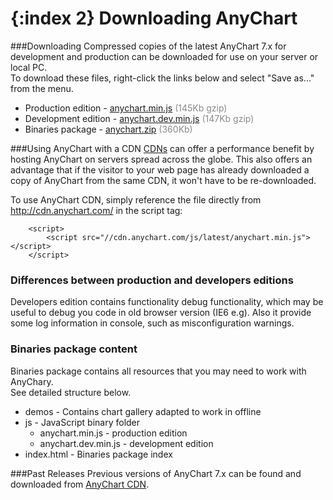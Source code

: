 {:index 2}
Downloading AnyChart
====================
  
###Downloading
Compressed copies of the latest AnyChart 7.x for development and production can be downloaded for use on your server or local PC.  
To download these files, right-click the links below and select "Save as..." from the menu.
* Production edition - [anychart.min.js](http://cdn.anychart.com/js/7.1.0/anychart.min.js) <span style="color:#898989;">(145Kb gzip)</span>
* Development edition - [anychart.dev.min.js](http://cdn.anychart.com/js/7.1.0/anychart.dev.min.js) <span style="color:#898989;">(147Kb gzip)</span>  
* Binaries package - [anychart.zip](http://cdn.anychart.com/zip/7.1.0/anychart.zip) <span style="color:#898989;">(360Kb)</span>  


###Using AnyChart with a CDN
<a href="http://en.wikipedia.org/wiki/Content\_delivery\_network" target="_blank">CDNs</a> can offer a performance benefit by hosting AnyChart on servers spread across the globe.
This also offers an advantage that if the visitor to your web page has already downloaded a copy of AnyChart from the same CDN,
it won't have to be re-downloaded.  
  
 
To use AnyChart CDN, simply reference the file directly from http://cdn.anychart.com/ in the script tag:
```
    <script>
        <script src="//cdn.anychart.com/js/latest/anychart.min.js"></script>
    </script>
```

### Differences between production and developers editions
Developers edition contains functionality debug functionality, which may be useful to debug you code in old browser version (IE6 e.g). Also it provide some log information in console, such as misconfiguration warnings. 

### Binaries package content
Binaries package contains all resources that you may need to work with AnyChary.  
See detailed structure below.  
* demos - Contains chart gallery adapted to work in offline
* js - JavaScript binary folder
  * anychart.min.js - production edition
  * anychart.dev.min.js - development edition
* index.html - Binaries package index
  
<!--
###Custom build of AnyChart
Using <a href="build.anychart.com">AnyChart Build Server</a>, you can create your custom build of AnyChart 7.x.<br>
Build Server provides a simple web interface where you can choose which charts types and features you want to include.<br>
You can read more about Build Server and custom builds in the <a href="./Environment/Build_Server">Build Server</a> documentation section.
-->
  
  

###Past Releases
Previous versions of AnyChart 7.x can be found and downloaded from <a href="http://cdn.anychart.com/" target="_blank">AnyChart CDN</a>.




